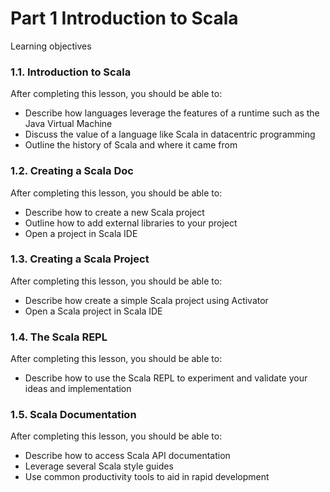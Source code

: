 Part 1 Introduction to Scala
===============================================

Learning objectives

### 1.1. Introduction to Scala
After completing this lesson, you should be able to:
* Describe how languages leverage the features of a runtime such as the Java Virtual Machine
* Discuss the value of a language like Scala in data­centric programming
* Outline the history of Scala and where it came from

### 1.2. Creating a Scala Doc
After completing this lesson, you should be able to:
* Describe how to create a new Scala project
* Outline how to add external libraries to your project
* Open a project in Scala IDE

### 1.3. Creating a Scala Project
After completing this lesson, you should be able to:
* Describe how create a simple Scala project using Activator
* Open a Scala project in Scala IDE

### 1.4. The Scala REPL
After completing this lesson, you should be able to:
* Describe how to use the Scala REPL to experiment and validate your ideas and implementation

### 1.5. Scala Documentation
After completing this lesson, you should be able to:
* Describe how to access Scala API documentation
* Leverage several Scala style guides
* Use common productivity tools to aid in rapid development
